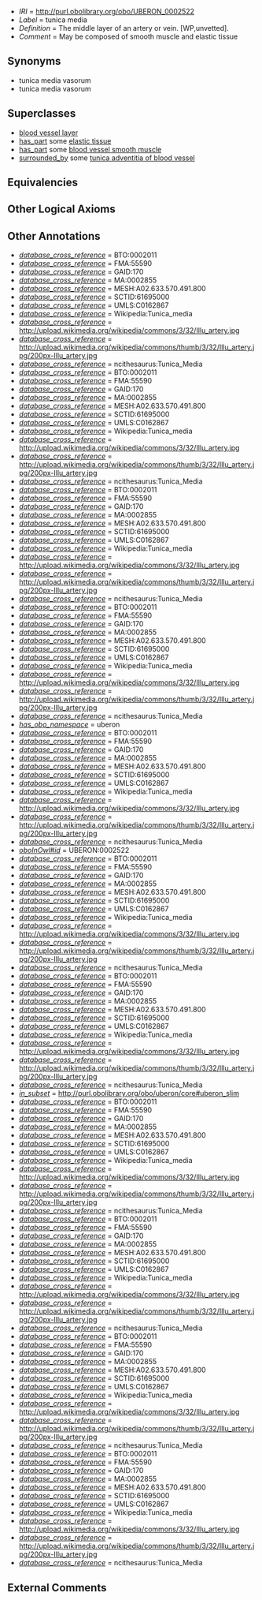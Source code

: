  * *IRI* = http://purl.obolibrary.org/obo/UBERON_0002522
 * *Label* = tunica media
 * *Definition* = The middle layer of an artery or vein. [WP,unvetted].
 * *Comment* = May be composed of smooth muscle and elastic tissue

## Synonyms

 * tunica media vasorum
 * tunica media vasorum

## Superclasses

 * [blood vessel layer](../../UBERON/97/UBERON_0004797.md)
 * [has_part](../../BFO/51/BFO_0000051.md) some [elastic tissue](../../UBERON/21/UBERON_0002521.md)
 * [has_part](../../BFO/51/BFO_0000051.md) some [blood vessel smooth muscle](../../UBERON/37/UBERON_0004237.md)
 * [surrounded_by](../../RO/19/RO_0002219.md) some [tunica adventitia of blood vessel](../../UBERON/34/UBERON_0005734.md)

## Equivalencies


## Other Logical Axioms


## Other Annotations

 * *[database_cross_reference](../../ef/oboInOwl#hasDbXref.md)* = BTO:0002011
 * *[database_cross_reference](../../ef/oboInOwl#hasDbXref.md)* = FMA:55590
 * *[database_cross_reference](../../ef/oboInOwl#hasDbXref.md)* = GAID:170
 * *[database_cross_reference](../../ef/oboInOwl#hasDbXref.md)* = MA:0002855
 * *[database_cross_reference](../../ef/oboInOwl#hasDbXref.md)* = MESH:A02.633.570.491.800
 * *[database_cross_reference](../../ef/oboInOwl#hasDbXref.md)* = SCTID:61695000
 * *[database_cross_reference](../../ef/oboInOwl#hasDbXref.md)* = UMLS:C0162867
 * *[database_cross_reference](../../ef/oboInOwl#hasDbXref.md)* = Wikipedia:Tunica_media
 * *[database_cross_reference](../../ef/oboInOwl#hasDbXref.md)* = http://upload.wikimedia.org/wikipedia/commons/3/32/Illu_artery.jpg
 * *[database_cross_reference](../../ef/oboInOwl#hasDbXref.md)* = http://upload.wikimedia.org/wikipedia/commons/thumb/3/32/Illu_artery.jpg/200px-Illu_artery.jpg
 * *[database_cross_reference](../../ef/oboInOwl#hasDbXref.md)* = ncithesaurus:Tunica_Media
 * *[database_cross_reference](../../ef/oboInOwl#hasDbXref.md)* = BTO:0002011
 * *[database_cross_reference](../../ef/oboInOwl#hasDbXref.md)* = FMA:55590
 * *[database_cross_reference](../../ef/oboInOwl#hasDbXref.md)* = GAID:170
 * *[database_cross_reference](../../ef/oboInOwl#hasDbXref.md)* = MA:0002855
 * *[database_cross_reference](../../ef/oboInOwl#hasDbXref.md)* = MESH:A02.633.570.491.800
 * *[database_cross_reference](../../ef/oboInOwl#hasDbXref.md)* = SCTID:61695000
 * *[database_cross_reference](../../ef/oboInOwl#hasDbXref.md)* = UMLS:C0162867
 * *[database_cross_reference](../../ef/oboInOwl#hasDbXref.md)* = Wikipedia:Tunica_media
 * *[database_cross_reference](../../ef/oboInOwl#hasDbXref.md)* = http://upload.wikimedia.org/wikipedia/commons/3/32/Illu_artery.jpg
 * *[database_cross_reference](../../ef/oboInOwl#hasDbXref.md)* = http://upload.wikimedia.org/wikipedia/commons/thumb/3/32/Illu_artery.jpg/200px-Illu_artery.jpg
 * *[database_cross_reference](../../ef/oboInOwl#hasDbXref.md)* = ncithesaurus:Tunica_Media
 * *[database_cross_reference](../../ef/oboInOwl#hasDbXref.md)* = BTO:0002011
 * *[database_cross_reference](../../ef/oboInOwl#hasDbXref.md)* = FMA:55590
 * *[database_cross_reference](../../ef/oboInOwl#hasDbXref.md)* = GAID:170
 * *[database_cross_reference](../../ef/oboInOwl#hasDbXref.md)* = MA:0002855
 * *[database_cross_reference](../../ef/oboInOwl#hasDbXref.md)* = MESH:A02.633.570.491.800
 * *[database_cross_reference](../../ef/oboInOwl#hasDbXref.md)* = SCTID:61695000
 * *[database_cross_reference](../../ef/oboInOwl#hasDbXref.md)* = UMLS:C0162867
 * *[database_cross_reference](../../ef/oboInOwl#hasDbXref.md)* = Wikipedia:Tunica_media
 * *[database_cross_reference](../../ef/oboInOwl#hasDbXref.md)* = http://upload.wikimedia.org/wikipedia/commons/3/32/Illu_artery.jpg
 * *[database_cross_reference](../../ef/oboInOwl#hasDbXref.md)* = http://upload.wikimedia.org/wikipedia/commons/thumb/3/32/Illu_artery.jpg/200px-Illu_artery.jpg
 * *[database_cross_reference](../../ef/oboInOwl#hasDbXref.md)* = ncithesaurus:Tunica_Media
 * *[database_cross_reference](../../ef/oboInOwl#hasDbXref.md)* = BTO:0002011
 * *[database_cross_reference](../../ef/oboInOwl#hasDbXref.md)* = FMA:55590
 * *[database_cross_reference](../../ef/oboInOwl#hasDbXref.md)* = GAID:170
 * *[database_cross_reference](../../ef/oboInOwl#hasDbXref.md)* = MA:0002855
 * *[database_cross_reference](../../ef/oboInOwl#hasDbXref.md)* = MESH:A02.633.570.491.800
 * *[database_cross_reference](../../ef/oboInOwl#hasDbXref.md)* = SCTID:61695000
 * *[database_cross_reference](../../ef/oboInOwl#hasDbXref.md)* = UMLS:C0162867
 * *[database_cross_reference](../../ef/oboInOwl#hasDbXref.md)* = Wikipedia:Tunica_media
 * *[database_cross_reference](../../ef/oboInOwl#hasDbXref.md)* = http://upload.wikimedia.org/wikipedia/commons/3/32/Illu_artery.jpg
 * *[database_cross_reference](../../ef/oboInOwl#hasDbXref.md)* = http://upload.wikimedia.org/wikipedia/commons/thumb/3/32/Illu_artery.jpg/200px-Illu_artery.jpg
 * *[database_cross_reference](../../ef/oboInOwl#hasDbXref.md)* = ncithesaurus:Tunica_Media
 * *[has_obo_namespace](../../ce/oboInOwl#hasOBONamespace.md)* = uberon
 * *[database_cross_reference](../../ef/oboInOwl#hasDbXref.md)* = BTO:0002011
 * *[database_cross_reference](../../ef/oboInOwl#hasDbXref.md)* = FMA:55590
 * *[database_cross_reference](../../ef/oboInOwl#hasDbXref.md)* = GAID:170
 * *[database_cross_reference](../../ef/oboInOwl#hasDbXref.md)* = MA:0002855
 * *[database_cross_reference](../../ef/oboInOwl#hasDbXref.md)* = MESH:A02.633.570.491.800
 * *[database_cross_reference](../../ef/oboInOwl#hasDbXref.md)* = SCTID:61695000
 * *[database_cross_reference](../../ef/oboInOwl#hasDbXref.md)* = UMLS:C0162867
 * *[database_cross_reference](../../ef/oboInOwl#hasDbXref.md)* = Wikipedia:Tunica_media
 * *[database_cross_reference](../../ef/oboInOwl#hasDbXref.md)* = http://upload.wikimedia.org/wikipedia/commons/3/32/Illu_artery.jpg
 * *[database_cross_reference](../../ef/oboInOwl#hasDbXref.md)* = http://upload.wikimedia.org/wikipedia/commons/thumb/3/32/Illu_artery.jpg/200px-Illu_artery.jpg
 * *[database_cross_reference](../../ef/oboInOwl#hasDbXref.md)* = ncithesaurus:Tunica_Media
 * *[oboInOwl#id](../../id/oboInOwl#id.md)* = UBERON:0002522
 * *[database_cross_reference](../../ef/oboInOwl#hasDbXref.md)* = BTO:0002011
 * *[database_cross_reference](../../ef/oboInOwl#hasDbXref.md)* = FMA:55590
 * *[database_cross_reference](../../ef/oboInOwl#hasDbXref.md)* = GAID:170
 * *[database_cross_reference](../../ef/oboInOwl#hasDbXref.md)* = MA:0002855
 * *[database_cross_reference](../../ef/oboInOwl#hasDbXref.md)* = MESH:A02.633.570.491.800
 * *[database_cross_reference](../../ef/oboInOwl#hasDbXref.md)* = SCTID:61695000
 * *[database_cross_reference](../../ef/oboInOwl#hasDbXref.md)* = UMLS:C0162867
 * *[database_cross_reference](../../ef/oboInOwl#hasDbXref.md)* = Wikipedia:Tunica_media
 * *[database_cross_reference](../../ef/oboInOwl#hasDbXref.md)* = http://upload.wikimedia.org/wikipedia/commons/3/32/Illu_artery.jpg
 * *[database_cross_reference](../../ef/oboInOwl#hasDbXref.md)* = http://upload.wikimedia.org/wikipedia/commons/thumb/3/32/Illu_artery.jpg/200px-Illu_artery.jpg
 * *[database_cross_reference](../../ef/oboInOwl#hasDbXref.md)* = ncithesaurus:Tunica_Media
 * *[database_cross_reference](../../ef/oboInOwl#hasDbXref.md)* = BTO:0002011
 * *[database_cross_reference](../../ef/oboInOwl#hasDbXref.md)* = FMA:55590
 * *[database_cross_reference](../../ef/oboInOwl#hasDbXref.md)* = GAID:170
 * *[database_cross_reference](../../ef/oboInOwl#hasDbXref.md)* = MA:0002855
 * *[database_cross_reference](../../ef/oboInOwl#hasDbXref.md)* = MESH:A02.633.570.491.800
 * *[database_cross_reference](../../ef/oboInOwl#hasDbXref.md)* = SCTID:61695000
 * *[database_cross_reference](../../ef/oboInOwl#hasDbXref.md)* = UMLS:C0162867
 * *[database_cross_reference](../../ef/oboInOwl#hasDbXref.md)* = Wikipedia:Tunica_media
 * *[database_cross_reference](../../ef/oboInOwl#hasDbXref.md)* = http://upload.wikimedia.org/wikipedia/commons/3/32/Illu_artery.jpg
 * *[database_cross_reference](../../ef/oboInOwl#hasDbXref.md)* = http://upload.wikimedia.org/wikipedia/commons/thumb/3/32/Illu_artery.jpg/200px-Illu_artery.jpg
 * *[database_cross_reference](../../ef/oboInOwl#hasDbXref.md)* = ncithesaurus:Tunica_Media
 * *[in_subset](../../et/oboInOwl#inSubset.md)* = http://purl.obolibrary.org/obo/uberon/core#uberon_slim
 * *[database_cross_reference](../../ef/oboInOwl#hasDbXref.md)* = BTO:0002011
 * *[database_cross_reference](../../ef/oboInOwl#hasDbXref.md)* = FMA:55590
 * *[database_cross_reference](../../ef/oboInOwl#hasDbXref.md)* = GAID:170
 * *[database_cross_reference](../../ef/oboInOwl#hasDbXref.md)* = MA:0002855
 * *[database_cross_reference](../../ef/oboInOwl#hasDbXref.md)* = MESH:A02.633.570.491.800
 * *[database_cross_reference](../../ef/oboInOwl#hasDbXref.md)* = SCTID:61695000
 * *[database_cross_reference](../../ef/oboInOwl#hasDbXref.md)* = UMLS:C0162867
 * *[database_cross_reference](../../ef/oboInOwl#hasDbXref.md)* = Wikipedia:Tunica_media
 * *[database_cross_reference](../../ef/oboInOwl#hasDbXref.md)* = http://upload.wikimedia.org/wikipedia/commons/3/32/Illu_artery.jpg
 * *[database_cross_reference](../../ef/oboInOwl#hasDbXref.md)* = http://upload.wikimedia.org/wikipedia/commons/thumb/3/32/Illu_artery.jpg/200px-Illu_artery.jpg
 * *[database_cross_reference](../../ef/oboInOwl#hasDbXref.md)* = ncithesaurus:Tunica_Media
 * *[database_cross_reference](../../ef/oboInOwl#hasDbXref.md)* = BTO:0002011
 * *[database_cross_reference](../../ef/oboInOwl#hasDbXref.md)* = FMA:55590
 * *[database_cross_reference](../../ef/oboInOwl#hasDbXref.md)* = GAID:170
 * *[database_cross_reference](../../ef/oboInOwl#hasDbXref.md)* = MA:0002855
 * *[database_cross_reference](../../ef/oboInOwl#hasDbXref.md)* = MESH:A02.633.570.491.800
 * *[database_cross_reference](../../ef/oboInOwl#hasDbXref.md)* = SCTID:61695000
 * *[database_cross_reference](../../ef/oboInOwl#hasDbXref.md)* = UMLS:C0162867
 * *[database_cross_reference](../../ef/oboInOwl#hasDbXref.md)* = Wikipedia:Tunica_media
 * *[database_cross_reference](../../ef/oboInOwl#hasDbXref.md)* = http://upload.wikimedia.org/wikipedia/commons/3/32/Illu_artery.jpg
 * *[database_cross_reference](../../ef/oboInOwl#hasDbXref.md)* = http://upload.wikimedia.org/wikipedia/commons/thumb/3/32/Illu_artery.jpg/200px-Illu_artery.jpg
 * *[database_cross_reference](../../ef/oboInOwl#hasDbXref.md)* = ncithesaurus:Tunica_Media
 * *[database_cross_reference](../../ef/oboInOwl#hasDbXref.md)* = BTO:0002011
 * *[database_cross_reference](../../ef/oboInOwl#hasDbXref.md)* = FMA:55590
 * *[database_cross_reference](../../ef/oboInOwl#hasDbXref.md)* = GAID:170
 * *[database_cross_reference](../../ef/oboInOwl#hasDbXref.md)* = MA:0002855
 * *[database_cross_reference](../../ef/oboInOwl#hasDbXref.md)* = MESH:A02.633.570.491.800
 * *[database_cross_reference](../../ef/oboInOwl#hasDbXref.md)* = SCTID:61695000
 * *[database_cross_reference](../../ef/oboInOwl#hasDbXref.md)* = UMLS:C0162867
 * *[database_cross_reference](../../ef/oboInOwl#hasDbXref.md)* = Wikipedia:Tunica_media
 * *[database_cross_reference](../../ef/oboInOwl#hasDbXref.md)* = http://upload.wikimedia.org/wikipedia/commons/3/32/Illu_artery.jpg
 * *[database_cross_reference](../../ef/oboInOwl#hasDbXref.md)* = http://upload.wikimedia.org/wikipedia/commons/thumb/3/32/Illu_artery.jpg/200px-Illu_artery.jpg
 * *[database_cross_reference](../../ef/oboInOwl#hasDbXref.md)* = ncithesaurus:Tunica_Media
 * *[database_cross_reference](../../ef/oboInOwl#hasDbXref.md)* = BTO:0002011
 * *[database_cross_reference](../../ef/oboInOwl#hasDbXref.md)* = FMA:55590
 * *[database_cross_reference](../../ef/oboInOwl#hasDbXref.md)* = GAID:170
 * *[database_cross_reference](../../ef/oboInOwl#hasDbXref.md)* = MA:0002855
 * *[database_cross_reference](../../ef/oboInOwl#hasDbXref.md)* = MESH:A02.633.570.491.800
 * *[database_cross_reference](../../ef/oboInOwl#hasDbXref.md)* = SCTID:61695000
 * *[database_cross_reference](../../ef/oboInOwl#hasDbXref.md)* = UMLS:C0162867
 * *[database_cross_reference](../../ef/oboInOwl#hasDbXref.md)* = Wikipedia:Tunica_media
 * *[database_cross_reference](../../ef/oboInOwl#hasDbXref.md)* = http://upload.wikimedia.org/wikipedia/commons/3/32/Illu_artery.jpg
 * *[database_cross_reference](../../ef/oboInOwl#hasDbXref.md)* = http://upload.wikimedia.org/wikipedia/commons/thumb/3/32/Illu_artery.jpg/200px-Illu_artery.jpg
 * *[database_cross_reference](../../ef/oboInOwl#hasDbXref.md)* = ncithesaurus:Tunica_Media

## External Comments

